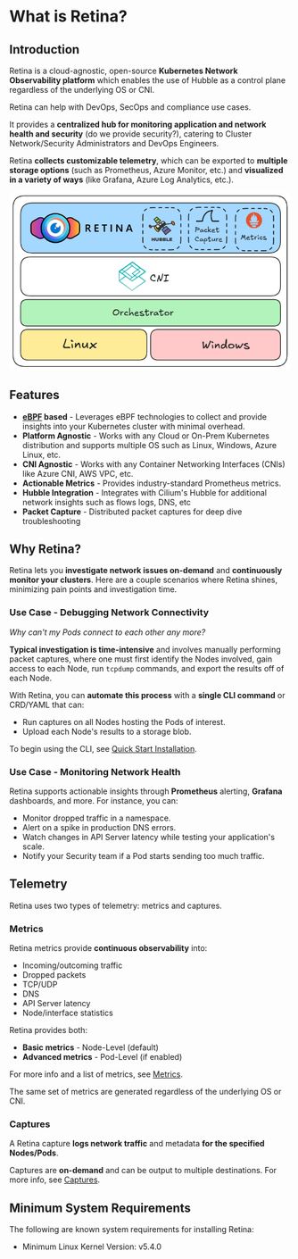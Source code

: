 # What is Retina?

## Introduction

Retina is a cloud-agnostic, open-source **Kubernetes Network Observability platform** which enables the use of Hubble as a control plane regardless of the underlying OS or CNI.

Retina can help with DevOps, SecOps and compliance use cases.

It provides a **centralized hub for monitoring application and network health and security** (do we provide security?), catering to Cluster Network/Security Administrators and DevOps Engineers.

Retina **collects customizable telemetry**, which can be exported to **multiple storage options** (such as Prometheus, Azure Monitor, etc.) and **visualized in a variety of ways** (like Grafana, Azure Log Analytics, etc.).

![High Level Architecture](./img/Retina%20Arch.png "High Level Architecture")

## Features

- **[eBPF](https://ebpf.io/what-is-ebpf#what-is-ebpf) based** - Leverages eBPF technologies to collect and provide insights into your Kubernetes cluster with minimal overhead.
- **Platform Agnostic** - Works with any Cloud or On-Prem Kubernetes distribution and supports multiple OS such as Linux, Windows, Azure Linux, etc.
- **CNI Agnostic** - Works with any Container Networking Interfaces (CNIs) like Azure CNI, AWS VPC, etc.
- **Actionable Metrics** - Provides industry-standard Prometheus metrics.
- **Hubble Integration** - Integrates with Cilium's Hubble for additional network insights such as flows logs, DNS, etc
- **Packet Capture** - Distributed packet captures for deep dive troubleshooting

## Why Retina?

Retina lets you **investigate network issues on-demand** and **continuously monitor your clusters**. Here are a couple scenarios where Retina shines, minimizing pain points and investigation time.

### Use Case - Debugging Network Connectivity

*Why can't my Pods connect to each other any more?*

**Typical investigation is time-intensive** and involves manually performing packet captures, where one must first identify the Nodes involved, gain access to each Node, run `tcpdump` commands, and export the results off of each Node.

With Retina, you can **automate this process** with a **single CLI command** or CRD/YAML that can:

- Run captures on all Nodes hosting the Pods of interest.
- Upload each Node's results to a storage blob.

To begin using the CLI, see [Quick Start Installation](./02-Installation/02-CLI.md).

### Use Case - Monitoring Network Health

Retina supports actionable insights through **Prometheus** alerting, **Grafana** dashboards, and more. For instance, you can:

- Monitor dropped traffic in a namespace.
- Alert on a spike in production DNS errors.
- Watch changes in API Server latency while testing your application's scale.
- Notify your Security team if a Pod starts sending too much traffic.

## Telemetry

Retina uses two types of telemetry: metrics and captures.

### Metrics

Retina metrics provide **continuous observability** into:

- Incoming/outcoming traffic
- Dropped packets
- TCP/UDP
- DNS
- API Server latency
- Node/interface statistics

Retina provides both:

- **Basic metrics** - Node-Level (default)
- **Advanced metrics** - Pod-Level (if enabled)

For more info and a list of metrics, see [Metrics](03-Metrics/modes/modes.md).

The same set of metrics are generated regardless of the underlying OS or CNI.

### Captures

A Retina capture **logs network traffic** and metadata **for the specified Nodes/Pods**.

Captures are **on-demand** and can be output to multiple destinations. For more info, see [Captures](04-Captures/readme.md).

## Minimum System Requirements

The following are known system requirements for installing Retina:

- Minimum Linux Kernel Version: v5.4.0
